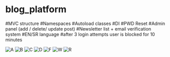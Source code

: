 # blog_platform

#MVC structure 
#Namespaces 
#Autoload classes 
#DI #PWD Reset 
#Admin panel (add / delete/ update post) 
#Newsletter list + email verification system
#EN/SR language
#after 3 login attempts user is blocked for 10 minutes

![A](https://i.ibb.co/Qc6d6Y1/add-Post-Admin.png)
![B](https://ibb.co/xYnR3Fr)
![C](https://ibb.co/f1c3G5c)
![D](https://ibb.co/x7B5GJY)
![F](https://ibb.co/XLTQ6dW)
![W](https://ibb.co/6sqrnxn)
![R](https://ibb.co/zJ76kZ0)
